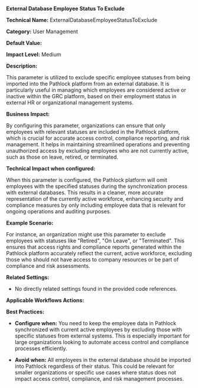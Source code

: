 **External Database Employee Status To Exclude**

**Technical Name:** ExternalDatabaseEmployeeStatusToExclude

**Category:** User Management

**Default Value:** 

**Impact Level:** Medium

**Description:**

This parameter is utilized to exclude specific employee statuses from being imported into the Pathlock platform from an external database. It is particularly useful in managing which employees are considered active or inactive within the GRC platform, based on their employment status in external HR or organizational management systems.

**Business Impact:**

By configuring this parameter, organizations can ensure that only employees with relevant statuses are included in the Pathlock platform, which is crucial for accurate access control, compliance reporting, and risk management. It helps in maintaining streamlined operations and preventing unauthorized access by excluding employees who are not currently active, such as those on leave, retired, or terminated.

**Technical Impact when configured:**

When this parameter is configured, the Pathlock platform will omit employees with the specified statuses during the synchronization process with external databases. This results in a cleaner, more accurate representation of the currently active workforce, enhancing security and compliance measures by only including employee data that is relevant for ongoing operations and auditing purposes.

**Example Scenario:**

For instance, an organization might use this parameter to exclude employees with statuses like "Retired", "On Leave", or "Terminated". This ensures that access rights and compliance reports generated within the Pathlock platform accurately reflect the current, active workforce, excluding those who should not have access to company resources or be part of compliance and risk assessments.

**Related Settings:** 

- No directly related settings found in the provided code references.

**Applicable Workflows Actions:** 

**Best Practices:** 

- **Configure when:** You need to keep the employee data in Pathlock synchronized with current active employees by excluding those with specific statuses from external systems. This is especially important for large organizations looking to automate access control and compliance processes efficiently.
  
- **Avoid when:** All employees in the external database should be imported into Pathlock regardless of their status. This could be relevant for smaller organizations or specific use cases where status does not impact access control, compliance, and risk management processes.
